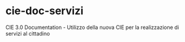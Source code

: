 # cie-doc-servizi
CIE 3.0 Documentation - Utilizzo della nuova CIE per la realizzazione di servizi al cittadino
